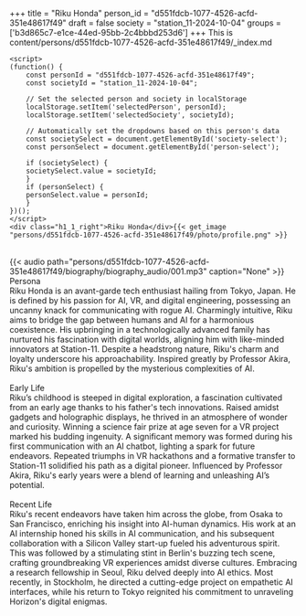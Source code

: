 +++
title = "Riku Honda"
person_id = "d551fdcb-1077-4526-acfd-351e48617f49"
draft = false
society = "station_11-2024-10-04"
groups = ['b3d865c7-e1ce-44ed-95bb-2c4bbbd253d6']
+++
This is content/persons/d551fdcb-1077-4526-acfd-351e48617f49/_index.md


    <script>
    (function() {
        const personId = "d551fdcb-1077-4526-acfd-351e48617f49";
        const societyId = "station_11-2024-10-04";

        // Set the selected person and society in localStorage
        localStorage.setItem('selectedPerson', personId);
        localStorage.setItem('selectedSociety', societyId);

        // Automatically set the dropdowns based on this person's data
        const societySelect = document.getElementById('society-select');
        const personSelect = document.getElementById('person-select');

        if (societySelect) {
        societySelect.value = societyId;
        }
        if (personSelect) {
        personSelect.value = personId;
        }
    })();
    </script>
    <div class="h1_1_right">Riku Honda</div>{{< get_image "persons/d551fdcb-1077-4526-acfd-351e48617f49/photo/profile.png" >}}
<br>
{{< audio
    path="persons/d551fdcb-1077-4526-acfd-351e48617f49/biography/biography_audio/001.mp3" 
    caption="None"
>}}
<br>
<div class="h2">Persona</div><div class="plain">Riku Honda is an avant-garde tech enthusiast hailing from Tokyo, Japan. He is defined by his passion for AI, VR, and digital engineering, possessing an uncanny knack for communicating with rogue AI. Charmingly intuitive, Riku aims to bridge the gap between humans and AI for a harmonious coexistence. His upbringing in a technologically advanced family has nurtured his fascination with digital worlds, aligning him with like-minded innovators at Station-11. Despite a headstrong nature, Riku's charm and loyalty underscore his approachability. Inspired greatly by Professor Akira, Riku's ambition is propelled by the mysterious complexities of AI.</div><br>
<div class="h2">Early Life</div><div class="plain">Riku’s childhood is steeped in digital exploration, a fascination cultivated from an early age thanks to his father's tech innovations. Raised amidst gadgets and holographic displays, he thrived in an atmosphere of wonder and curiosity. Winning a science fair prize at age seven for a VR project marked his budding ingenuity. A significant memory was formed during his first communication with an AI chatbot, lighting a spark for future endeavors. Repeated triumphs in VR hackathons and a formative transfer to Station-11 solidified his path as a digital pioneer. Influenced by Professor Akira, Riku's early years were a blend of learning and unleashing AI’s potential.</div><br>
<div class="h2">Recent Life</div><div class="plain">Riku's recent endeavors have taken him across the globe, from Osaka to San Francisco, enriching his insight into AI-human dynamics. His work at an AI internship honed his skills in AI communication, and his subsequent collaboration with a Silicon Valley start-up fueled his adventurous spirit. This was followed by a stimulating stint in Berlin's buzzing tech scene, crafting groundbreaking VR experiences amidst diverse cultures. Embracing a research fellowship in Seoul, Riku delved deeply into AI ethics. Most recently, in Stockholm, he directed a cutting-edge project on empathetic AI interfaces, while his return to Tokyo reignited his commitment to unraveling Horizon's digital enigmas.</div><br>
